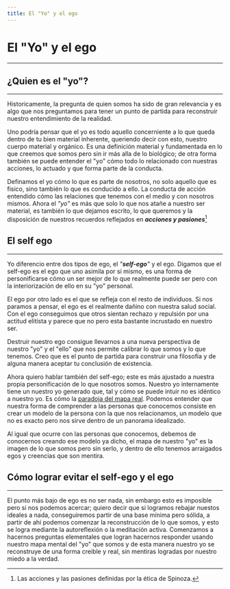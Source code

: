 ```yaml
---
title: El "Yo" y el ego
---
```


# El "Yo" y el ego
---

## ¿Quien es el "yo"?
---

Historicamente, la pregunta de quien somos ha sido de gran relevancia y es algo que nos preguntamos para tener un punto de 
partida para reconstruir nuestro entendimiento de la realidad.

Uno podría pensar que el yo es todo aquello concerniente a lo que queda dentro de tu bien material inherente, queriendo decir
con esto, nuestro cuerpo material y orgánico. Es una definición material y fundamentada en lo que creemos que somos pero sin ir
más alla de lo biológico; de otra forma también se puede entender el "yo" cómo todo lo relacionado con nuestras acciones, lo 
actuado y que forma parte de la conducta.

Definamos el yo cómo lo que es parte de nosotros, no solo aquello que es fisico, sino también lo que es conducido a ello. La
conducta de acción entendido cómo las relaciones que tenemos con el medio y con nosotros mismos. Ahora el *"yo"* es más que 
solo lo que nos atañe a nuestro ser material, es también lo que dejamos escrito, lo que queremos y la disposición de nuestros
recuerdos reflejados en ***acciones y pasiones***[^1]

[^1]: Las acciones y las pasiones definidas por la ética de Spinoza.

## El self ego
---
Yo diferencio entre dos tipos de ego, el *"****self-ego****"* y el ego. Digamos que el self-ego es el ego que uno asimila
por si mismo, es una forma de personificarse cómo un ser mejor de lo que realmente puede ser pero con la interiorización de
ello en su "yo" personal.

El ego por otro lado es el que se refleja con el resto de individuos. Si nos paramos a pensar, el ego es el realmente dañino
con nuestra salud social. Con el ego conseguimos que otros sientan rechazo y repulsión por una actitud elitísta y parece que no
pero esta bastante incrustado en nuestro ser.

Destruir nuestro ego consigue llevarnos a una nueva perspectiva de nuestro "yo" y el "ello" que nos permite calibrar lo que 
somos y lo que tenemos. Creo que es el punto de partida para construir una filosofía y de alguna manera aceptar tu conclusión
de existencia.

Ahora quiero hablar también del self-ego; este es más ajustado a nuestra propia personificación de lo que nosotros somos. 
Nuestro yo internamente tiene un nuestro yo generado que, tal y cómo se puede intuir no es idéntico a nuestro yo. Es cómo la 
[paradoja del mapa real](https://es.wikipedia.org/wiki/Paradoja_de_Bonini). Podemos entender que nuestra forma de comprender
a las personas que conocemos consiste en crear un modelo de la persona con la que nos relacionamos, un modelo que no es
exacto pero nos sirve dentro de un panorama idealizado.

Al igual que ocurre con las personas que conocemos, debemos de conocernos creando ese modelo ya dicho, el mapa de nuestro 
"yo" es la imagen de lo que somos pero sin serlo, y dentro de ello tenemos arraigados egos y creencias que son mentira.

## Cómo lograr evitar el self-ego y el ego
---
El punto más bajo de ego es no ser nada, sin embargo esto es imposible pero si nos podemos acercar; quiero decir que si 
logramos rebajar nuestos ideales a nada, conseguiremos partir de una base mínima pero sólida, a partir de ahí podemos comenzar
la reconstrucción de lo que somos, y esto se logra mediante la autoreflexión o la meditación activa. Comenzamos a hacernos 
preguntas elementales que logran hacernos responder usando nuestro mapa mental del "yo" que somos y de esta manera nuestro yo 
se reconstruye de una forma creible y real, sin mentiras logradas por nuestro miedo a la verdad.
